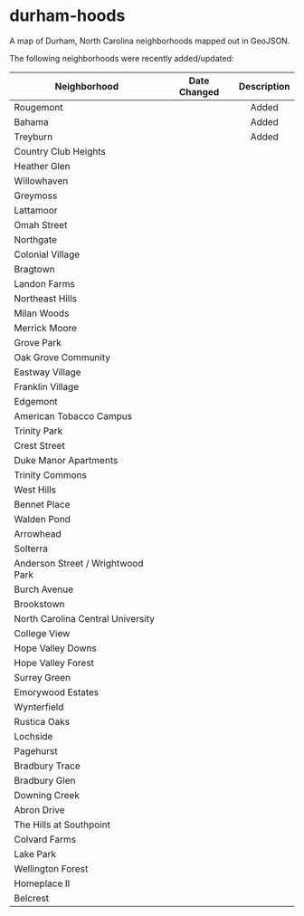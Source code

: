 durham-hoods
============

A map of Durham, North Carolina neighborhoods mapped out in GeoJSON.

The following neighborhoods were recently added/updated:

|Neighborhood           | Date Changed  | Description  |
|-----------------------|:-------------:|:------------:|
|Rougemont              |               | Added        |
|Bahama                 |               | Added        |
|Treyburn               |               | Added        |
|Country Club Heights   |               |              |
|Heather Glen           |               |              |
|Willowhaven            |               |              |
|Greymoss               |               |              |
|Lattamoor              |               |              |
|Omah Street            |               |              |
|Northgate              |               |              |
|Colonial Village       |               |              |
|Bragtown               |               |              |
|Landon Farms           |               |              |
|Northeast Hills        |               |              |
|Milan Woods            |               |              |
|Merrick Moore          |               |              |
|Grove Park             |               |              |
|Oak Grove Community    |               |              |
|Eastway Village        |               |              |
|Franklin Village       |               |              |
|Edgemont               |               |              |
|American Tobacco Campus|               |              |
|Trinity Park           |               |              |
|Crest Street           |               |              |
|Duke Manor Apartments  |               |              |
|Trinity Commons        |               |              |
|West Hills             |               |              |
|Bennet Place           |               |              |
|Walden Pond            |               |              |
|Arrowhead              |               |              |
|Solterra               |               |              |
|Anderson Street / Wrightwood Park|               |              |
|Burch Avenue           |               |              |
|Brookstown             |               |              |
|North Carolina Central University|               |              |
|College View           |               |              |
|Hope Valley Downs      |               |              |
|Hope Valley Forest     |               |              |
|Surrey Green           |               |              |
|Emorywood Estates      |               |              |
|Wynterfield            |               |              |
|Rustica Oaks           |               |              |
|Lochside               |               |              |
|Pagehurst              |               |              |
|Bradbury Trace         |               |              |
|Bradbury Glen          |               |              |
|Downing Creek          |               |              |
|Abron Drive            |               |              |
|The Hills at Southpoint|               |              |
|Colvard Farms          |               |              |
|Lake Park              |               |              |
|Wellington Forest      |               |              |
|Homeplace II           |               |              |
|Belcrest               |               |              |
